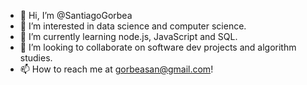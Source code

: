 - 👋 Hi, I’m @SantiagoGorbea
- 👀 I’m interested in data science and computer science. 
- 🌱 I’m currently learning node.js, JavaScript and SQL. 
- 💞️ I’m looking to collaborate on software dev projects and algorithm studies. 
- 📫 How to reach me at gorbeasan@gmail.com!

<!---
SantiagoGorbea/SantiagoGorbea is a ✨ special ✨ repository because its `README.md` (this file) appears on your GitHub profile.
You can click the Preview link to take a look at your changes.
--->
